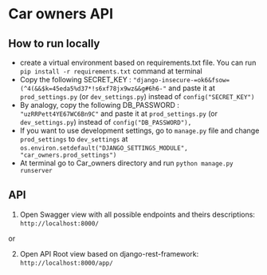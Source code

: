 # Car owners API

## How to run locally
- create a virtual environment based on requirements.txt file.
You can run `pip install -r requirements.txt` command at terminal
- Copy the following SECRET_KEY : 
`"django-insecure-=ok6&fsow=(^4(&&$k=45eda5%d37*!s6xf78jx9wz&&g#6h6-"` 
and paste it at `prod_settings.py` (or `dev_settings.py`) instead of 
`config("SECRET_KEY")`
- By analogy, copy the following DB_PASSWORD : `"uzRRPett4YE67WC6Bn9C"`
and paste it at `prod_settings.py` (or `dev_settings.py`) instead of 
`config("DB_PASSWORD"),`
- If you want to use development settings, go to `manage.py` file and change 
`prod_settings` to `dev_settings` at
`os.environ.setdefault("DJANGO_SETTINGS_MODULE", "car_owners.prod_settings")`
- At terminal go to Car_owners directory and run `python manage.py runserver`

## API

1. Open Swagger view with all possible endpoints and theirs descriptions:
`http://localhost:8000/`

or

2. Open API Root view based on django-rest-framework:
`http://localhost:8000/app/`
